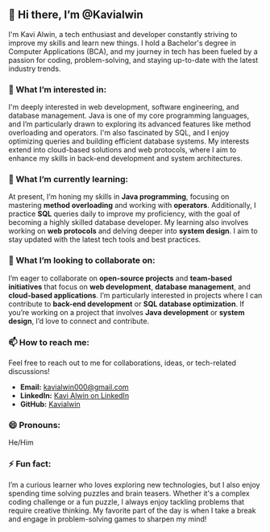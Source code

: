 ## 👋 Hi there, I’m @Kavialwin

I'm Kavi Alwin, a tech enthusiast and developer constantly striving to improve my skills and learn new things. I hold a Bachelor's degree in Computer Applications (BCA), and my journey in tech has been fueled by a passion for coding, problem-solving, and staying up-to-date with the latest industry trends.

### 👀 What I’m interested in:
I'm deeply interested in web development, software engineering, and database management. Java is one of my core programming languages, and I’m particularly drawn to exploring its advanced features like method overloading and operators. I'm also fascinated by SQL, and I enjoy optimizing queries and building efficient database systems. My interests extend into cloud-based solutions and web protocols, where I aim to enhance my skills in back-end development and system architectures.

### 🌱 What I’m currently learning:
At present, I’m honing my skills in **Java programming**, focusing on mastering **method overloading** and working with **operators**. Additionally, I practice **SQL** queries daily to improve my proficiency, with the goal of becoming a highly skilled database developer. My learning also involves working on **web protocols** and delving deeper into **system design**. I aim to stay updated with the latest tech tools and best practices.

### 💞️ What I’m looking to collaborate on:
I’m eager to collaborate on **open-source projects** and **team-based initiatives** that focus on **web development**, **database management**, and **cloud-based applications**. I’m particularly interested in projects where I can contribute to **back-end development** or **SQL database optimization**. If you’re working on a project that involves **Java development** or **system design**, I’d love to connect and contribute.

### 📫 How to reach me:
Feel free to reach out to me for collaborations, ideas, or tech-related discussions!  
- **Email:** [kavialwin000@gmail.com](mailto:kavialwin000@gmail.com)  
- **LinkedIn:** [Kavi Alwin on LinkedIn](https://www.linkedin.com/in/kavi-alwin-ab57222b0?lipi=urn%3Ali%3Apage%3Ad_flagship3_profile_view_base_contact_details%3Bk9YO0fVBQzeEPjp9o83xXw%3D%3D)  
- **GitHub:** [Kavialwin](https://github.com/Kavialwin)

### 😄 Pronouns:
He/Him

### ⚡ Fun fact:
I’m a curious learner who loves exploring new technologies, but I also enjoy spending time solving puzzles and brain teasers. Whether it's a complex coding challenge or a fun puzzle, I always enjoy tackling problems that require creative thinking. My favorite part of the day is when I take a break and engage in problem-solving games to sharpen my mind!


<!---
Kavialwin/Kavialwin is a ✨ special ✨ repository because its `README.md` (this file) appears on your GitHub profile.
You can click the Preview link to take a look at your changes.
--->
